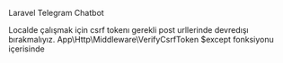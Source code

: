 Laravel Telegram Chatbot

Localde çalışmak için csrf tokenı gerekli post urllerinde devredışı bırakmalıyız. App\Http\Middleware\VerifyCsrfToken $except fonksiyonu içerisinde

